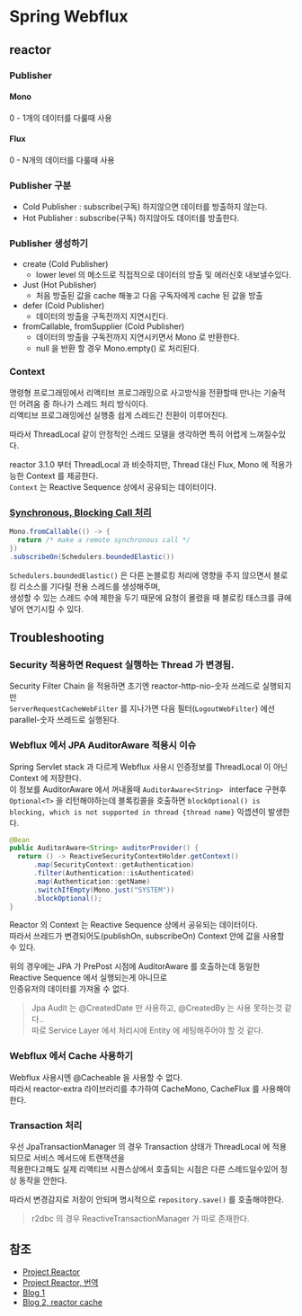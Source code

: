 # Spring Webflux

## reactor

### Publisher

#### Mono

0 - 1개의 데이터를 다룰때 사용

#### Flux

0 - N개의 데이터를 다룰때 사용

### Publisher 구분

- Cold Publisher : subscribe(구독) 하지않으면 데이터를 방출하지 않는다.
- Hot Publisher : subscribe(구독) 하지않아도 데이터를 방출한다.

### Publisher 생성하기

- create (Cold Publisher)
  - lower level 의 메소드로 직접적으로 데이터의 방출 및 에러신호 내보낼수있다.
- Just (Hot Publisher)
  - 처음 방출된 값을 cache 해놓고 다음 구독자에게 cache 된 값을 방출
- defer (Cold Publisher)
  - 데이터의 방출을 구독전까지 지연시킨다.
- fromCallable, fromSupplier (Cold Publisher)
  - 데이터의 방출을 구독전까지 지연시키면서 Mono 로 반환한다.
  - null 을 반환 할 경우 Mono.empty() 로 처리된다. 

### Context

명령형 프로그래밍에서 리액티브 프로그래밍으로 사고방식을 전환할때 만나는 기술적인 어려움 중 하나가 스레드 처리 방식이다.    
리액티브 프로그래밍에선 실행중 쉽게 스레드간 전환이 이루어진다.

따라서 ThreadLocal 같이 안정적인 스레드 모델을 생각하면 특히 어렵게 느껴질수있다.

reactor 3.1.0 부터 ThreadLocal 과 비슷하지만, Thread 대신 Flux, Mono 에 적용가능한 Context 를 제공한다.  
`Context` 는 Reactive Sequence 상에서 공유되는 데이터이다.


### [Synchronous, Blocking Call 처리](https://projectreactor.io/docs/core/release/reference/#faq.wrap-blocking)

```java
Mono.fromCallable(() -> {
  return /* make a remote synchronous call */
})
.subscribeOn(Schedulers.boundedElastic())
```

`Schedulers.boundedElastic()` 은 다른 논블로킹 처리에 영향을 주지 않으면서 블로킹 리소스를 기다릴 전용 스레드를 생성해주며,   
생성할 수 있는 스레드 수에 제한을 두기 때문에 요청이 몰렸을 때 블로킹 태스크를 큐에 넣어 연기시킬 수 있다.

## Troubleshooting

### Security 적용하면 Request 실행하는 Thread 가 변경됨.

Security Filter Chain 을 적용하면 초기엔 reactor-http-nio-숫자 쓰레드로 실행되지만  
`ServerRequestCacheWebFilter` 를 지나가면 다음 필터(`LogoutWebFilter`) 에선 parallel-숫자 쓰레드로 실행된다. 

### Webflux 에서 JPA AuditorAware 적용시 이슈

Spring Servlet stack 과 다르게 Webflux 사용시 인증정보를 ThreadLocal 이 아닌 Context 에 저장한다.  
이 정보를 AuditorAware 에서 꺼내올때 `AuditorAware<String> ` interface 구현후 `Optional<T>` 을 리턴해야하는데 블록킹콜을 호출하면
`blockOptional() is blocking, which is not supported in thread {thread name}` 익셉션이 발생한다.

```java
@Bean
public AuditorAware<String> auditorProvider() {
  return () -> ReactiveSecurityContextHolder.getContext()
      .map(SecurityContext::getAuthentication)
      .filter(Authentication::isAuthenticated)
      .map(Authentication::getName)
      .switchIfEmpty(Mono.just("SYSTEM"))
      .blockOptional();
}
```

Reactor 의 Context 는 Reactive Sequence 상에서 공유되는 데이터이다.   
따라서 쓰레드가 변경되어도(publishOn, subscribeOn) Context 안에 값을 사용할 수 있다. 

위의 경우에는 JPA 가 PrePost 시점에 AuditorAware 를 호출하는데 동일한 Reactive Sequence 에서 실행되는게 아니므로  
인증유저의 데이터를 가져올 수 없다.

> Jpa Audit 는 @CreatedDate 만 사용하고, @CreatedBy 는 사용 못하는것 같다..  
> 따로 Service Layer 에서 처리시에 Entity 에 세팅해주어야 할 것 같다.

### Webflux 에서 Cache 사용하기

Webflux 사용시엔 @Cacheable 을 사용할 수 없다.  
따라서 reactor-extra 라이브러리를 추가하여 CacheMono, CacheFlux 를 사용해야한다.

### Transaction 처리

우선 JpaTransactionManager 의 경우 Transaction 상태가 ThreadLocal 에 적용되므로 서비스 메서드에 트랜잭션을   
적용한다고해도 실제 리액티브 시퀀스상에서 호출되는 시점은 다른 스레드일수있어 정상 동작을 안한다.

따라서 변경감지로 저장이 안되며 명시적으로 `repository.save()` 를 호출해야한다.

> r2dbc 의 경우 ReactiveTransactionManager 가 따로 존재한다.

## 참조

- [Project Reactor](https://projectreactor.io/docs/core/release/reference/)
- [Project Reactor, 번역](https://godekdls.github.io/Reactor%20Core/contents/)
- [Blog 1](https://tries1.github.io/spring/2020/01/28/spring_webflux_1.html)
- [Blog 2, reactor cache](https://dreamchaser3.tistory.com/m/17)
